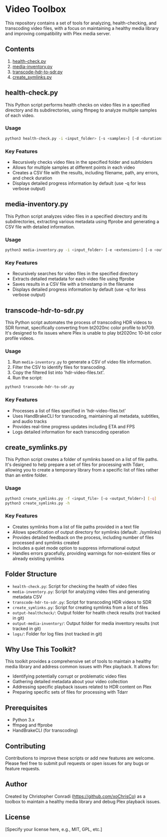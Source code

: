 <!-- markdownlint-disable MD024 -->

# Video Toolbox

This repository contains a set of tools for analyzing, health-checking, and transcoding video files, with a focus on maintaining a healthy media library and improving compatibility with Plex media server.

## Contents

1. [health-check.py](#health-checkpy)
2. [media-inventory.py](#media-inventorypy)
3. [transcode-hdr-to-sdr.py](#transcode-hdr-to-sdrpy)
4. [create_symlinks.py](#create_symlinkspy)

## health-check.py

This Python script performs health checks on video files in a specified directory and its subdirectories, using ffmpeg to analyze multiple samples of each video.

### Usage

```bash
python3 health-check.py -i <input_folder> [-s <samples>] [-d <duration>] [-e <extensions>] [-o <output>] [-q] [-h]
```

### Key Features

- Recursively checks video files in the specified folder and subfolders
- Allows for multiple samples at different points in each video
- Creates a CSV file with the results, including filename, path, any errors, and check duration
- Displays detailed progress information by default (use -q for less verbose output)

## media-inventory.py

This Python script analyzes video files in a specified directory and its subdirectories, extracting various metadata using ffprobe and generating a CSV file with detailed information.

### Usage

```bash
python3 media-inventory.py -i <input_folder> [-e <extensions>] [-o <output>] [-q] [-h]
```

### Key Features

- Recursively searches for video files in the specified directory
- Extracts detailed metadata for each video file using ffprobe
- Saves results in a CSV file with a timestamp in the filename
- Displays detailed progress information by default (use -q for less verbose output)

## transcode-hdr-to-sdr.py

This Python script automates the process of transcoding HDR videos to SDR format, specifically converting from bt2020nc color profile to bt709. It's designed to fix issues where Plex is unable to play bt2020nc 10-bit color profile videos.

### Usage

1. Run `media-inventory.py` to generate a CSV of video file information.
2. Filter the CSV to identify files for transcoding.
3. Copy the filtered list into 'hdr-video-files.txt'.
4. Run the script:

```bash
python3 transcode-hdr-to-sdr.py
```

### Key Features

- Processes a list of files specified in 'hdr-video-files.txt'
- Uses HandBrakeCLI for transcoding, maintaining all metadata, subtitles, and audio tracks
- Provides real-time progress updates including ETA and FPS
- Logs detailed information for each transcoding operation

## create_symlinks.py

This Python script creates a folder of symlinks based on a list of file paths. It's designed to help prepare a set of files for processing with Tdarr, allowing you to create a temporary library from a specific list of files rather than an entire folder.

### Usage

```bash
python3 create_symlinks.py -f <input_file> [-o <output_folder>] [-q]
python3 create_symlinks.py -h
```

### Key Features

- Creates symlinks from a list of file paths provided in a text file
- Allows specification of output directory for symlinks (default: ./symlinks)
- Provides detailed feedback on the process, including number of files processed and symlinks created
- Includes a quiet mode option to suppress informational output
- Handles errors gracefully, providing warnings for non-existent files or already existing symlinks

## Folder Structure

- `health-check.py`: Script for checking the health of video files
- `media-inventory.py`: Script for analyzing video files and generating metadata CSV
- `transcode-hdr-to-sdr.py`: Script for transcoding HDR videos to SDR
- `create_symlinks.py`: Script for creating symlinks from a list of files
- `output-healthcheck/`: Output folder for health check results (not tracked in git)
- `output-media-inventory/`: Output folder for media inventory results (not tracked in git)
- `logs/`: Folder for log files (not tracked in git)

## Why Use This Toolkit?

This toolkit provides a comprehensive set of tools to maintain a healthy media library and address common issues with Plex playback. It allows for:

- Identifying potentially corrupt or problematic video files
- Gathering detailed metadata about your video collection
- Addressing specific playback issues related to HDR content on Plex
- Preparing specific sets of files for processing with Tdarr

## Prerequisites

- Python 3.x
- ffmpeg and ffprobe
- HandBrakeCLI (for transcoding)

## Contributing

Contributions to improve these scripts or add new features are welcome. Please feel free to submit pull requests or open issues for any bugs or feature requests.

## Author

Created by Christopher Conradi (<https://github.com/xoChrisCo>) as a toolbox to maintain a healthy media library and debug Plex playback issues.

## License

[Specify your license here, e.g., MIT, GPL, etc.]
